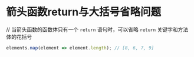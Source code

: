 # 箭头函数return与大括号省略问题

// 当箭头函数的函数体只有一个 `return` 语句时，可以省略 `return` 关键字和方法体的花括号
```js
elements.map(element => element.length); // [8, 6, 7, 9]
```